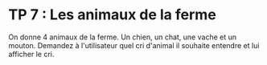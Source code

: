 # TP 7 : Les animaux de la ferme

On donne 4 animaux de la ferme. Un chien, un chat, une vache et un mouton.
Demandez à l'utilisateur quel cri d'animal il souhaite entendre et lui afficher le cri.